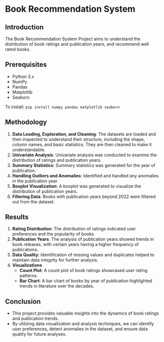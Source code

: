 # Book Recommendation System

## Introduction
The Book Recommendation System Project aims to understand the distribution of book ratings and publication years, and recommend well rated books.

## Prerequisites
- Python 3.x
- NumPy
- Pandas
- Matplotlib
- Seaborn

To install: ``pip install numpy pandas matplotlib seaborn``

## Methodology
1. **Data Loading, Exploration, and Cleaning**: The datasets are loaded and then inspected to understand their structure, including the shape, column names, and basic statistics. They are then cleaned to make it understandable.
2. **Univariate Analysis**: Univariate analysis was conducted to examine the distribution of ratings and publication years.
3. **Summary Statistics**: Summary statistics was generated for the year of publication.
4. **Handling Outliers and Anomalies**: Identified and handled any anomalies in the publication year.
5. **Boxplot Visualization**: A boxplot was generated to visualize the distribution of publication years.
6. **Filtering Data**: Books with publication years beyond 2022 were filtered out from the dataset.

## Results
1. **Rating Distribution**: The distribution of ratings indicated user preferences and the popularity of books.
2. **Publication Years**: The analysis of publication years showed trends in book releases, with certain years having a higher frequency of publications.
3. **Data Quality**: Identification of missing values and duplicates helped to maintain data integrity for further analysis.
4. **Visualizations**
    - **Count Plot**: A count plot of book ratings showcased user rating patterns.
    - **Bar Chart**: A bar chart of books by year of publication highlighted trends in literature over the decades.

## Conclusion
- This project provides valuable insights into the dynamics of book ratings and publication trends. 
- By utilizing data visualization and analysis techniques, we can identify user preferences, detect anomalies in the dataset, and ensure data quality for future analyses.
